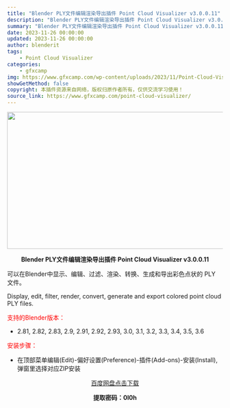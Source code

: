 ```yaml
---
title: "Blender PLY文件编辑渲染导出插件 Point Cloud Visualizer v3.0.0.11"
description: "Blender PLY文件编辑渲染导出插件 Point Cloud Visualizer v3.0.0.11 可以在Blender中显示、编辑、过滤、渲染、转换、生成和导出彩色点状的 PLY 文件。 ..."
summary: "Blender PLY文件编辑渲染导出插件 Point Cloud Visualizer v3.0.0.11 可以在Blender中显示、编辑、过滤、渲染、转换、生成和导出彩色点状的 PLY 文件。 ..."
date: 2023-11-26 00:00:00
updated: 2023-11-26 00:00:00
author: blenderit
tags: 
    - Point Cloud Visualizer
categories:
    - gfxcamp
img: https://www.gfxcamp.com/wp-content/uploads/2023/11/Point-Cloud-Visualizer.jpg
showGetMethod: false
copyright: 本插件资源来自网络，版权归原作者所有，仅供交流学习使用！
source_link: https://www.gfxcamp.com/point-cloud-visualizer/
---
```

<div><p><img decoding="async" class="aligncenter size-full wp-image-116917" src="https://www.gfxcamp.com/wp-content/uploads/2023/11/Point-Cloud-Visualizer.jpg" data-src="https://www.gfxcamp.com/wp-content/uploads/2023/11/Point-Cloud-Visualizer.jpg" alt="" width="640" height="320" data-srcset="https://www.gfxcamp.com/wp-content/uploads/2023/11/Point-Cloud-Visualizer.jpg 640w, https://www.gfxcamp.com/wp-content/uploads/2023/11/Point-Cloud-Visualizer-150x75.jpg 150w" data-sizes="(max-width: 640px) 100vw, 640px"></p><p style="text-align: center;"><strong>Blender PLY文件编辑渲染导出插件 Point Cloud Visualizer v3.0.0.11</strong></p><p>可以在Blender中显示、编辑、过滤、渲染、转换、生成和导出彩色点状的 PLY 文件。</p><p>Display, edit, filter, render, convert, generate and export colored point cloud PLY files.</p><p style="text-align: left;"><span style="color: #ff0000;">支持的Blender版本：</span></p><ul>
<li style="text-align: left;">2.81, 2.82, 2.83, 2.9, 2.91, 2.92, 2.93, 3.0, 3.1, 3.2, 3.3, 3.4, 3.5, 3.6</li>
</ul><p style="text-align: left;"><span style="color: #ff0000;">安装步骤：</span></p><ul>
<li>在顶部菜单编辑(Edit)-偏好设置(Preference)-插件(Add-ons)-安装(Install),弹窗里选择对应ZIP安装</li>
</ul><p style="text-align: center;"><a class="maxbutton-3 maxbutton maxbutton-baidu" target="_blank" rel="noopener" href="https://pan.baidu.com/s/1rS177oMwZi3G15eeCzyLYQ?pwd=0l0h"><span class="mb-text">百度网盘点击下载</span></a></p><p style="text-align: center;"><strong>提取密码：0l0h</strong></p></div>